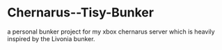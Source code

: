 # Chernarus--Tisy-Bunker
a personal bunker project for my xbox chernarus server which is heavily inspired by the Livonia bunker.
